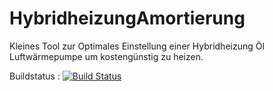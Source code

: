 # HybridheizungAmortierung
Kleines Tool zur Optimales Einstellung einer Hybridheizung Öl Luftwärmepumpe um kostengünstig zu heizen.


Buildstatus : [![Build Status](https://travis-ci.org/MOderkerk/HybridheizungAmortierung.svg?branch=master)](https://travis-ci.org/MOderkerk/HybridheizungAmortierung)
